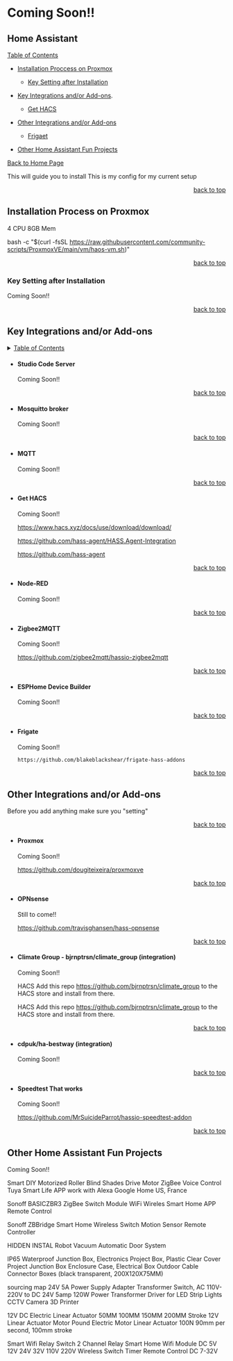 # Coming Soon!!

<a id="readme_top"></a>
## Home Assistant


<summary><u>Table of Contents</u></summary>

+ <a href="#Home_Assistant_Installation_on_Proxmox">Installation Proccess on Proxmox</a>
	+ <a href="#Home_Assistant_Installation_on_Proxmox">Key Setting after Installation</a>

+ <a href="#Home Assistant Key Integrations and Add-ons">Key Integrations and/or Add-ons</a>.
	+ <a href="#Get_HACS">Get HACS</a>
+ <a href="#Integrations">Other Integrations and/or Add-ons</a>
	+ <a href="#Get_HACS">Frigaet</a>
+ <a href="#Integrations">Other Home Assistant Fun Projects</a>



<a href="https://github.com/HomeStudiosDIY/HomeStudiosDIY/blob/main/README.md">Back to Home Page</a>






This will guide you to install 
This is my config for my current setup  












<p align="right"><a href="#readme_top">back to top</a></p>

<a id="Home_Assistant_Installation_on_Proxmox"></a>
## Installation Process on Proxmox






4 CPU
8GB Mem

bash -c "$(curl -fsSL https://raw.githubusercontent.com/community-scripts/ProxmoxVE/main/vm/haos-vm.sh)"







<p align="right"><a href="#readme_top">back to top</a></p>

<a id="Home_Assistant_Installation_on_Proxmox"></a>
### Key Setting after Installation

Coming Soon!!


<p align="right"><a href="#readme_top">back to top</a></p>

<a id="Home_Assistant_Installation_on_Proxmox"></a>
## Key Integrations and/or Add-ons

<details>
<summary><u>Table of Contents</u></summary>

+ <a href="#Home_Assistant_Installation_on_Proxmox">Installation Proccess on Proxmox</a>
	+ <a href="#Home_Assistant_Installation_on_Proxmox">Key Setting after Installation</a>

+ <a href="#Home Assistant Key Integrations and Add-ons">Key Integrations and/or Add-ons</a>.
	+ <a href="#Get_HACS">Get HACS</a>
+ <a href="#Integrations">Other Integrations and/or Add-ons</a>
	+ <a href="#Get_HACS">Frigaet</a>
+ <a href="#Integrations">Other Home Assistant Fun Projects</a>

</details>





<a id="Home_Assistant_Installation_on_Proxmox"></a>
+ #### Studio Code Server

	Coming Soon!!






<p align="right"><a href="#readme_top">back to top</a></p>

<a id="Home_Assistant_Installation_on_Proxmox"></a>
+ #### Mosquitto broker

	Coming Soon!!




<p align="right"><a href="#readme_top">back to top</a></p>

<a id="Get_HACS"></a>
+ #### MQTT

	Coming Soon!!


<p align="right"><a href="#readme_top">back to top</a></p>

<a id="Get_HACS"></a>
+ #### Get HACS

	Coming Soon!!

	https://www.hacs.xyz/docs/use/download/download/


	https://github.com/hass-agent/HASS.Agent-Integration

	https://github.com/hass-agent


<p align="right"><a href="#readme_top">back to top</a></p>

<a id="Home_Assistant_Installation_on_Proxmox"></a>
+ #### Node-RED

	Coming Soon!!


<p align="right"><a href="#readme_top">back to top</a></p>

<a id="Home_Assistant_Installation_on_Proxmox"></a>
+ #### Zigbee2MQTT

	Coming Soon!!

	https://github.com/zigbee2mqtt/hassio-zigbee2mqtt


<p align="right"><a href="#readme_top">back to top</a></p>

<a id="Home_Assistant_Installation_on_Proxmox"></a>
+ #### ESPHome Device Builder

	Coming Soon!!


<p align="right"><a href="#readme_top">back to top</a></p>

<a id="Home_Assistant_Installation_on_Proxmox"></a>
+ #### Frigate

	Coming Soon!!

	```
	https://github.com/blakeblackshear/frigate-hass-addons
	```

<p align="right"><a href="#readme_top">back to top</a></p>

<a id="Home_Assistant_Installation_on_Proxmox"></a>
## Other Integrations and/or Add-ons

Before you add anything make sure you "setting"


<p align="right"><a href="#readme_top">back to top</a></p>

<a id="Home_Assistant_Installation_on_Proxmox"></a>
+ #### Proxmox

	Coming Soon!!

	https://github.com/dougiteixeira/proxmoxve


<p align="right"><a href="#readme_top">back to top</a></p>

<a id="Home_Assistant_Installation_on_Proxmox"></a>
+ #### OPNsense

	Still to come!!

	https://github.com/travisghansen/hass-opnsense
  
  
<p align="right"><a href="#readme_top">back to top</a></p>

<a id="Home_Assistant_Installation_on_Proxmox"></a>
+ #### Climate Group - bjrnptrsn/climate_group (integration)

	Coming Soon!!

	HACS Add this repo https://github.com/bjrnptrsn/climate_group to the HACS store and install from there.

	HACS Add this repo https://github.com/bjrnptrsn/climate_group to the HACS store and install from there.


<p align="right"><a href="#readme_top">back to top</a></p>

<a id="Home_Assistant_Installation_on_Proxmox"></a>
+ #### cdpuk/ha-bestway (integration)

	Coming Soon!!


<p align="right"><a href="#readme_top">back to top</a></p>

<a id="Home_Assistant_Installation_on_Proxmox"></a>
+ #### Speedtest That works

	Coming Soon!!

	https://github.com/MrSuicideParrot/hassio-speedtest-addon


<p align="right"><a href="#readme_top">back to top</a></p>

<a id="Home_Assistant_Installation_on_Proxmox"></a>
## Other Home Assistant Fun Projects

Coming Soon!!







Smart DIY Motorized Roller Blind Shades Drive Motor ZigBee Voice Control Tuya Smart Life APP work with Alexa Google Home
US, France

Sonoff BASICZBR3 ZigBee Switch Module WiFi Wireles Smart Home APP Remote Control

Sonoff ZBBridge Smart Home Wireless Switch Motion Sensor Remote Controller




HIDDEN INSTAL Robot Vacuum Automatic Door System


IP65 Waterproof Junction Box, Electronics Project Box, Plastic Clear Cover Project Junction Box Enclosure Case, Electrical Box Outdoor Cable Connector Boxes (black transparent, 200X120X75MM)


sourcing map 24V 5A Power Supply Adapter Transformer Switch, AC 110V-220V to DC 24V 5amp 120W Power Transformer Driver for LED Strip Lights CCTV Camera 3D Printer


12V DC Electric Linear Actuator 50MM 100MM 150MM 200MM Stroke 12V Linear Actuator Motor Pound Electric Motor Linear Actuator
100N 90mm per second, 100mm stroke


Smart Wifi Relay Switch 2 Channel Relay Smart Home Wifi Module DC 5V 12V 24V 32V 110V 220V Wireless Switch Timer Remote Control
DC 7-32V

